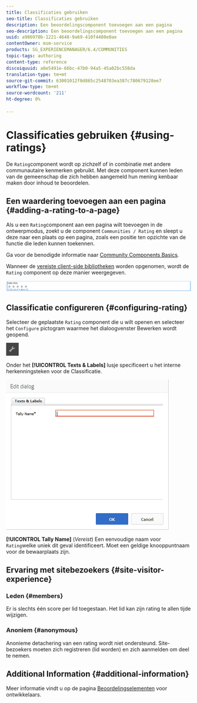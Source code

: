 ```yaml
---
title: Classificaties gebruiken
seo-title: Classificaties gebruiken
description: Een beoordelingscomponent toevoegen aan een pagina
seo-description: Een beoordelingscomponent toevoegen aan een pagina
uuid: a986970b-1221-4648-9a69-410f4480e0ae
contentOwner: msm-service
products: SG_EXPERIENCEMANAGER/6.4/COMMUNITIES
topic-tags: authoring
content-type: reference
discoiquuid: a0e5491e-66bc-47b0-94a5-45a02bc558da
translation-type: tm+mt
source-git-commit: 63001012f0d865c2548703ea387c780679128ee7
workflow-type: tm+mt
source-wordcount: '211'
ht-degree: 0%

---
```



# Classificaties gebruiken {#using-ratings}

De `Rating`component wordt op zichzelf of in combinatie met andere communautaire kenmerken gebruikt. Met deze component kunnen leden van de gemeenschap die zich hebben aangemeld hun mening kenbaar maken door inhoud te beoordelen.

## Een waardering toevoegen aan een pagina {#adding-a-rating-to-a-page}

Als u een `Rating`component aan een pagina wilt toevoegen in de ontwerpmodus, zoekt u de component `Communities / Rating` en sleept u deze naar een plaats op een pagina, zoals een positie ten opzichte van de functie die leden kunnen toekennen.

Ga voor de benodigde informatie naar [Community Components Basics](basics.md).

Wanneer de [vereiste client-side bibliotheken](rating-basics.md#essentials-for-client-side) worden opgenomen, wordt de `Rating` component op deze manier weergegeven.

![chlimage_1-493](assets/chlimage_1-493.png)

## Classificatie configureren {#configuring-rating}

Selecteer de geplaatste `Rating` component die u wilt openen en selecteer het `Configure` pictogram waarmee het dialoogvenster Bewerken wordt geopend.

![chlimage_1-494](assets/chlimage_1-494.png)

Onder het **[!UICONTROL Texts & Labels]** lusje specificeert u het interne herkenningsteken voor de Classificatie.

![chlimage_1-495](assets/chlimage_1-495.png)

**[!UICONTROL Tally Name]**
(*Vereist*) Een eenvoudige naam voor `Rating`welke uniek dit geval identificeert. Moet een geldige knooppuntnaam voor de bewaarplaats zijn.

## Ervaring met sitebezoekers {#site-visitor-experience}

### Leden {#members}

Er is slechts één score per lid toegestaan. Het lid kan zijn rating te allen tijde wijzigen.

### Anoniem {#anonymous}

Anonieme detachering van een rating wordt niet ondersteund. Site-bezoekers moeten zich registreren (lid worden) en zich aanmelden om deel te nemen.

## Additional Information {#additional-information}

Meer informatie vindt u op de pagina [Beoordelingselementen](rating-basics.md) voor ontwikkelaars.
